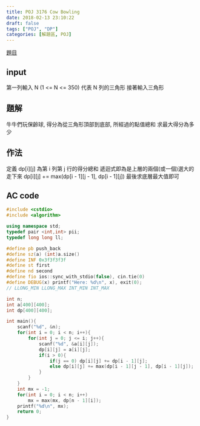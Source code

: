 ```yaml
---
title: POJ 3176 Cow Bowling
date: 2018-02-13 23:10:22
draft: false
tags: ["POJ", "DP"]
categories: [解題區, POJ]
---
```


[題目](http://poj.org/problem?id=3176)

## input
第一列輸入 N (1 <= N <= 350)
代表 N 列的三角形
接著輸入三角形

## 題解
牛牛們玩保齡球, 得分為從三角形頂部到底部, 所經過的點值總和
求最大得分為多少

## 作法
定義 dp[i][j] 為第 i 列第 j 行的得分總和
遞迴式即為是上層的兩個(或一個)選大的走下來
dp[i][j] += max(dp[i - 1][j - 1], dp[i - 1][j])
最後求底層最大值即可

## AC code
```cpp
#include <cstdio>
#include <algorithm>

using namespace std;
typedef pair <int,int> pii;
typedef long long ll;

#define pb push_back
#define sz(a) (int)a.size()
#define INF 0x3f3f3f3f
#define st first
#define nd second
#define fio ios::sync_with_stdio(false), cin.tie(0)
#define DEBUG(x) printf("Here: %d\n", x), exit(0);
// LLONG_MIN LLONG_MAX INT_MIN INT_MAX

int n;
int a[400][400];
int dp[400][400];

int main(){
    scanf("%d", &n);
    for(int i = 0; i < n; i++){
        for(int j = 0; j <= i; j++){
            scanf("%d", &a[i][j]);
            dp[i][j] = a[i][j];
            if(i > 0){
                if(j == 0) dp[i][j] += dp[i - 1][j];
                else dp[i][j] += max(dp[i - 1][j - 1], dp[i - 1][j]);
            }
        }
    }
    int mx = -1;
    for(int i = 0; i < n; i++)
        mx = max(mx, dp[n - 1][i]);
    printf("%d\n", mx);
    return 0;
}
```
